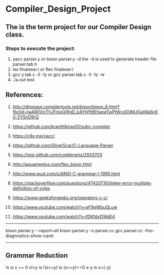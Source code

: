 # Compiler_Design_Project

## The is the term project for our Compiler Design class.

### Steps to execute the project:

1. yacc parser.y or bison parser.y -d 
the -d is used to generate header file parser.tab.h
2. lex finalexer.l or flex finalexer.l 
3. gcc y.tab.c -ll -ly or gcc parser.tab.c -ll -ly -w
4. ./a.out test

## References:

1. http://dinosaur.compilertools.net/bison/bison_6.html?fbclid=IwAR0VicThJFmpGt9gD_kAYhPt9EhaneTwPtWyzD0NUGalWaSnE0-2YSnD9rQ

2. https://github.com/kranthikiran01/subc-compiler

3. https://c9x.me/yacc/

4. https://github.com/SilverScar/C-Language-Parser

5. https://gist.github.com/codebrainz/2933703

6. http://aquamentus.com/flex_bison.html

7. http://www.quut.com/c/ANSI-C-grammar-l-1995.html

8. https://stackoverflow.com/questions/47420730/linker-error-multiple-definition-of-yylex

9. https://www.geeksforgeeks.org/operators-c-c/

10. https://www.youtube.com/watch?v=eF9qWbuQLuw

11. https://www.youtube.com/watch?v=fDKfdyDWdE4

----------------------------------------------

bison parser.y --report=all
bison parser.y -o parser.cc
gcc parser.cc -fno-diagnostics-show-caret

----------------------------------------------

## Grammar Reduction

!x is x == 0
x!=y is !(x==y) is (x==y)==0
x-y is x+(-y)
